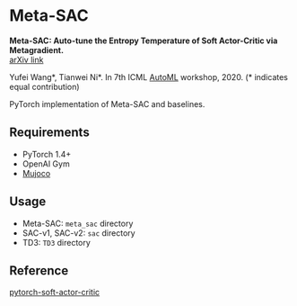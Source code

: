 # Meta-SAC
**Meta-SAC: Auto-tune the Entropy Temperature of Soft Actor-Critic via Metagradient.**   
[arXiv link](https://arxiv.org/pdf/2007.01932.pdf)

Yufei Wang*, Tianwei Ni*. In 7th ICML [AutoML](https://sites.google.com/view/automl2020/home?authuser=0) workshop, 2020.
(* indicates equal contribution)

PyTorch implementation of Meta-SAC and baselines.

## Requirements
- PyTorch 1.4+
- OpenAI Gym
- [Mujoco](https://www.roboti.us/license.html)

## Usage
- Meta-SAC: `meta_sac` directory
- SAC-v1, SAC-v2: `sac` directory
- TD3: `TD3` directory

## Reference
[pytorch-soft-actor-critic](https://github.com/pranz24/pytorch-soft-actor-critic)
